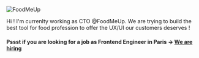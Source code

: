 ![FoodMeUp](https://images.prismic.io/foodmeup-landing/fb780d94-0026-47dc-9db0-5bc4dac071a9_Logo-couleur.svg)

Hi ! I'm currenlty working as CTO @FoodMeUp. We are trying to build the best tool for food profession to offer the UX/UI our customers deserves !

#### Pssst if you are looking for a job as Frontend Engineer in Paris -> [We are hiring](https://www.foodmeup.io/fr/job/senior-agile-frontend-fullstack-engineer)
